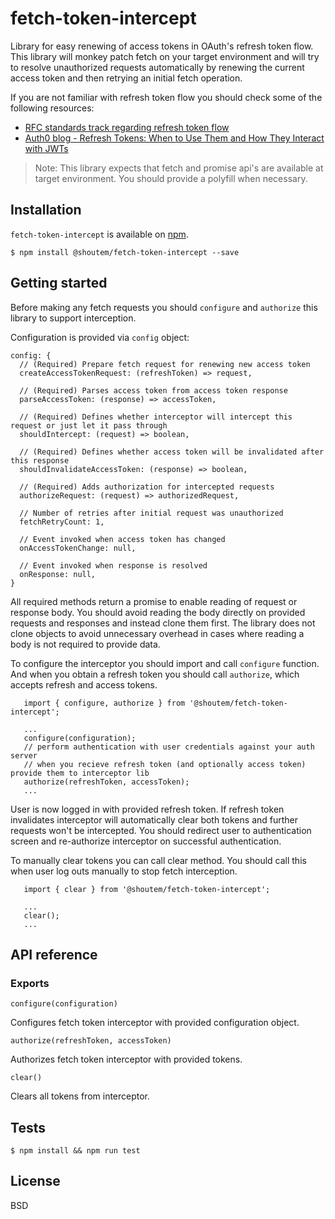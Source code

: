 # fetch-token-intercept
Library for easy renewing of access tokens in OAuth's refresh token flow. This library will monkey
patch fetch on your target environment and will try to resolve unauthorized requests automatically
by renewing the current access token and then retrying an initial fetch operation.

If you are not familiar with refresh token flow you should check some of the following resources:
- [RFC standards track regarding refresh token flow](https://tools.ietf.org/html/rfc6749#page-10)
- [Auth0 blog - Refresh Tokens: When to Use Them and How They Interact with JWTs](https://auth0.com/blog/refresh-tokens-what-are-they-and-when-to-use-them/)

>Note:
This library expects that fetch and promise api's are available at target environment. You should
provide a polyfill when necessary.

## Installation

`fetch-token-intercept` is available on [npm](https://www.npmjs.com/package/@shoutem/fetch-token-intercept).

```
$ npm install @shoutem/fetch-token-intercept --save
```

## Getting started

Before making any fetch requests you should `configure` and `authorize` this library to support
interception.

Configuration is provided via `config` object:

```
config: {
  // (Required) Prepare fetch request for renewing new access token
  createAccessTokenRequest: (refreshToken) => request,
   
  // (Required) Parses access token from access token response
  parseAccessToken: (response) => accessToken,
   
  // (Required) Defines whether interceptor will intercept this request or just let it pass through
  shouldIntercept: (request) => boolean,
   
  // (Required) Defines whether access token will be invalidated after this response
  shouldInvalidateAccessToken: (response) => boolean,
   
  // (Required) Adds authorization for intercepted requests
  authorizeRequest: (request) => authorizedRequest,
   
  // Number of retries after initial request was unauthorized
  fetchRetryCount: 1,
  
  // Event invoked when access token has changed
  onAccessTokenChange: null,
   
  // Event invoked when response is resolved
  onResponse: null,
}
```

All required methods return a promise to enable reading of request or response body.
You should avoid reading the body directly on provided requests and responses and instead clone 
them first. The library does not clone objects to avoid unnecessary overhead in cases where 
reading a body is not required to provide data.

To configure the interceptor you should import and call `configure` function. And when you obtain
a refresh token you should call `authorize`, which accepts refresh and access tokens.

```
   import { configure, authorize } from '@shoutem/fetch-token-intercept';

   ...
   configure(configuration);
   // perform authentication with user credentials against your auth server
   // when you recieve refresh token (and optionally access token) provide them to interceptor lib
   authorize(refreshToken, accessToken);
   ...
```

User is now logged in with provided refresh token. If refresh token invalidates interceptor
will automatically clear both tokens and further requests won't be intercepted. You should redirect
user to authentication screen and re-authorize interceptor on successful authentication.

To manually clear tokens you can call clear method. You should call this when user log outs manually
to stop fetch interception.

```
   import { clear } from '@shoutem/fetch-token-intercept';

   ...
   clear();
   ...
```

## API reference

### Exports
 `configure(configuration)`
 
 Configures fetch token interceptor with provided configuration object.
 
 `authorize(refreshToken, accessToken)` 
  
  Authorizes fetch token interceptor with provided tokens.
  
 `clear()`
 
 Clears all tokens from interceptor.
 
## Tests

```
$ npm install && npm run test
``` 

## License
 
 BSD
